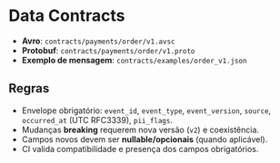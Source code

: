 # Data Contracts

- **Avro**: `contracts/payments/order/v1.avsc`
- **Protobuf**: `contracts/payments/order/v1.proto`
- **Exemplo de mensagem**: `contracts/examples/order_v1.json`

## Regras
- Envelope obrigatório: `event_id`, `event_type`, `event_version`, `source`, `occurred_at` (UTC RFC3339), `pii_flags`.
- Mudanças **breaking** requerem nova versão (`v2`) e coexistência.
- Campos novos devem ser **nullable/opcionais** (quando aplicável).
- CI valida compatibilidade e presença dos campos obrigatórios.
